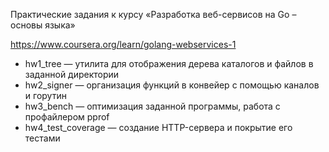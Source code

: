 Практические задания к курсу «Разработка веб-сервисов на Go – основы языка»

https://www.coursera.org/learn/golang-webservices-1

* hw1_tree — утилита для отображения дерева каталогов и файлов в заданной директории
* hw2_signer — организация функций в конвейер с помощью каналов и горутин
* hw3_bench — оптимизация заданной программы, работа с профайлером pprof
* hw4_test_coverage — создание HTTP-сервера и покрытие его тестами

